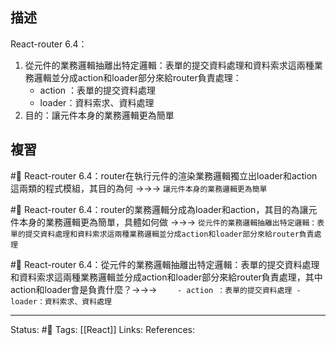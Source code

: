 ## 描述



React-router 6.4：
1. 從元件的業務邏輯抽離出特定邏輯：表單的提交資料處理和資料索求這兩種業務邏輯並分成action和loader部分來給router負責處理：
    - action ：表單的提交資料處理
    - loader：資料索求、資料處理
2. 目的：讓元件本身的業務邏輯更為簡單

## 複習
#🧠 React-router 6.4：router在執行元件的渲染業務邏輯獨立出loader和action這兩類的程式模組，其目的為何 ->->-> `讓元件本身的業務邏輯更為簡單`
<!--SR:!2023-08-31,99,230-->

#🧠 React-router 6.4：router的業務邏輯分成為loader和action，其目的為讓元件本身的業務邏輯更為簡單，具體如何做 ->->-> `從元件的業務邏輯抽離出特定邏輯：表單的提交資料處理和資料索求這兩種業務邏輯並分成action和loader部分來給router負責處理`
<!--SR:!2023-05-20,41,230-->

#🧠  React-router 6.4：從元件的業務邏輯抽離出特定邏輯：表單的提交資料處理和資料索求這兩種業務邏輯並分成action和loader部分來給router負責處理，其中action和loader會是負責什麼？->->-> `    - action ：表單的提交資料處理 - loader：資料索求、資料處理`
<!--SR:!2023-10-20,193,250-->

---
Status: #🌱 
Tags:
[[React]]
Links:
References: